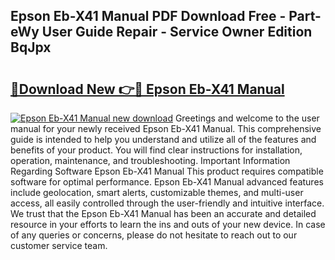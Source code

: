 ## Epson Eb-X41 Manual PDF Download Free - Part-eWy User Guide Repair - Service Owner Edition BqJpx

# <h2><a href="http://cf20494.oget.top/?id=Epson+Eb-X41+Manual">🔗Download New 👉🔴 Epson Eb-X41 Manual</a></h2>

[![Epson Eb-X41 Manual new download](https://i.imgur.com/5g1atiW.png)](http://cf20494.oget.top/?id=Epson+Eb-X41+Manual)
Greetings and welcome to the user manual for your newly received Epson Eb-X41 Manual. This comprehensive guide is intended to help you understand and utilize all of the features and benefits of your product. You will find clear instructions for installation, operation, maintenance, and troubleshooting. Important Information Regarding Software Epson Eb-X41 Manual This product requires compatible software for optimal performance. Epson Eb-X41 Manual advanced features include geolocation, smart alerts, customizable themes, and multi-user access, all easily controlled through the user-friendly and intuitive interface. We trust that the Epson Eb-X41 Manual has been an accurate and detailed resource in your efforts to learn the ins and outs of your new device. In case of any queries or concerns, please do not hesitate to reach out to our customer service team.

